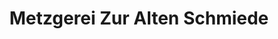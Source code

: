 ---
title: "Metzgerei Zur Alten Schmiede"
url: /dieburg/metzgerei-zur-alten-schmiede/
shop: Metzgerei
---